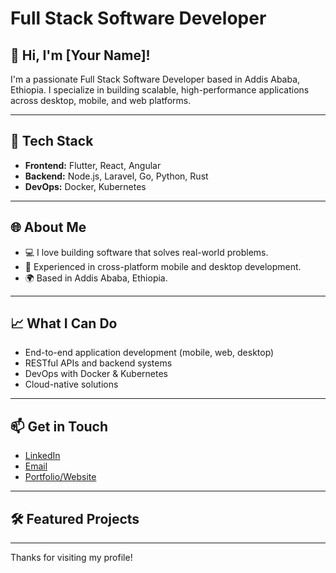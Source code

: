 # Full Stack Software Developer

## 👋 Hi, I'm [Your Name]!

I'm a passionate Full Stack Software Developer based in Addis Ababa, Ethiopia. I specialize in building scalable, high-performance applications across desktop, mobile, and web platforms.

---

## 🚀 Tech Stack

- **Frontend:** Flutter, React, Angular
- **Backend:** Node.js, Laravel, Go, Python, Rust
- **DevOps:** Docker, Kubernetes

---

## 🌐 About Me

- 💻 I love building software that solves real-world problems.
- 📱 Experienced in cross-platform mobile and desktop development.
- 🌍 Based in Addis Ababa, Ethiopia.

---

## 📈 What I Can Do

- End-to-end application development (mobile, web, desktop)
- RESTful APIs and backend systems
- DevOps with Docker & Kubernetes
- Cloud-native solutions

---

## 📫 Get in Touch

- [LinkedIn](#) <!-- Replace with your LinkedIn URL -->
- [Email](#) <!-- Replace with your email address -->
- [Portfolio/Website](#) <!-- Replace with your website/portfolio URL -->

---

## 🛠️ Featured Projects

<!-- List or link to some of your top projects here, or leave this section out if not needed. -->

---

Thanks for visiting my profile!
